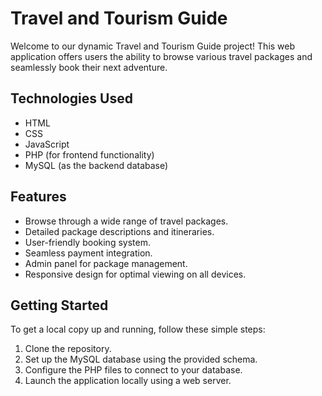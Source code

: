 # Travel and Tourism Guide

Welcome to our dynamic Travel and Tourism Guide project! This web application offers users the ability to browse various travel packages and seamlessly book their next adventure.

## Technologies Used
- HTML
- CSS
- JavaScript
- PHP (for frontend functionality)
- MySQL (as the backend database)

## Features
- Browse through a wide range of travel packages.
- Detailed package descriptions and itineraries.
- User-friendly booking system.
- Seamless payment integration.
- Admin panel for package management.
- Responsive design for optimal viewing on all devices.

## Getting Started
To get a local copy up and running, follow these simple steps:

1. Clone the repository.
2. Set up the MySQL database using the provided schema.
3. Configure the PHP files to connect to your database.
4. Launch the application locally using a web server.
